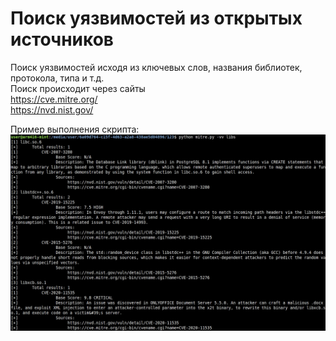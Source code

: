 # Поиск уязвимостей из открытых источников
Поиск уязвимостей исходя из ключевых слов, названия библиотек, протокола, типа и т.д.  
Поиск происходит через сайты  
https://cve.mitre.org/  
https://nvd.nist.gov/  
  
Пример выполнения скрипта:  
![alt text](preview1.jpg)  
